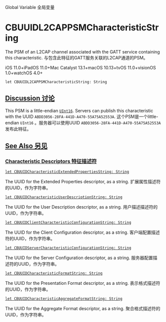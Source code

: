 Global Variable 全局变量

# CBUUIDL2CAPPSMCharacteristicString

The PSM of an L2CAP channel associated with the GATT service containing this characteristic.
与包含此特征的GATT服务关联的L2CAP通道的PSM。

iOS 11.0+iPadOS 11.0+Mac Catalyst 13.1+macOS 10.13+tvOS 11.0+visionOS 1.0+watchOS 4.0+

```
let CBUUIDL2CAPPSMCharacteristicString: String
```



## [Discussion 讨论](https://developer.apple.com/documentation/corebluetooth/cbuuidl2cappsmcharacteristicstring#Discussion)

This PSM is a little-endian [`UInt16`](https://developer.apple.com/documentation/Swift/UInt16). Servers can publish this characteristic with the UUID `ABDD3056-28FA-441D-A470-55A75A52553A`.
这个PSM是一个little-endian `UInt16` 。服务器可以使用UUID `ABDD3056-28FA-441D-A470-55A75A52553A` 发布此特征。



## [See Also 另见](https://developer.apple.com/documentation/corebluetooth/cbuuidl2cappsmcharacteristicstring#see-also)

### [Characteristic Descriptors 特征描述符](https://developer.apple.com/documentation/corebluetooth/cbuuidl2cappsmcharacteristicstring#Characteristic-Descriptors)

[`let CBUUIDCharacteristicExtendedPropertiesString: String`](https://developer.apple.com/documentation/corebluetooth/cbuuidcharacteristicextendedpropertiesstring)

The UUID for the Extended Properties descriptor, as a string.
扩展属性描述符的UUID，作为字符串。

[`let CBUUIDCharacteristicUserDescriptionString: String`](https://developer.apple.com/documentation/corebluetooth/cbuuidcharacteristicuserdescriptionstring)

The UUID for the User Description descriptor, as a string.
用户描述描述符的UUID，作为字符串。

[`let CBUUIDClientCharacteristicConfigurationString: String`](https://developer.apple.com/documentation/corebluetooth/cbuuidclientcharacteristicconfigurationstring)

The UUID for the Client Configuration descriptor, as a string.
客户端配置描述符的UUID，作为字符串。

[`let CBUUIDServerCharacteristicConfigurationString: String`](https://developer.apple.com/documentation/corebluetooth/cbuuidservercharacteristicconfigurationstring)

The UUID for the Server Configuration descriptor, as a string.
服务器配置描述符的UUID，作为字符串。

[`let CBUUIDCharacteristicFormatString: String`](https://developer.apple.com/documentation/corebluetooth/cbuuidcharacteristicformatstring)

The UUID for the Presentation Format descriptor, as a string.
表示格式描述符的UUID，作为字符串。

[`let CBUUIDCharacteristicAggregateFormatString: String`](https://developer.apple.com/documentation/corebluetooth/cbuuidcharacteristicaggregateformatstring)

The UUID for the Aggregate Format descriptor, as a string.
聚合格式描述符的UUID，作为字符串。
